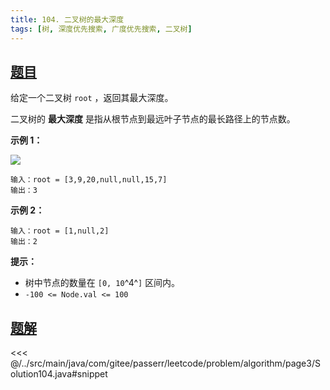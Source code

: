 ```yaml
---
title: 104. 二叉树的最大深度
tags: [树, 深度优先搜索, 广度优先搜索, 二叉树]
---
```



## [题目](https://leetcode.cn/problems/maximum-depth-of-binary-tree/)
给定一个二叉树 `root` ，返回其最大深度。

二叉树的 **最大深度** 是指从根节点到最远叶子节点的最长路径上的节点数。

**示例 1：**

![](https://assets.leetcode.com/uploads/2020/11/26/tmp-tree.jpg)

```
输入：root = [3,9,20,null,null,15,7]
输出：3
```

**示例 2：**

```
输入：root = [1,null,2]
输出：2
```

**提示：**

* 树中节点的数量在 `[0, 10`^4^`]` 区间内。
* `-100 <= Node.val <= 100`


## [题解](https://github.com/PasseRR/JavaLeetCode/blob/master/src/main/java/com/gitee/passerr/leetcode/problem/algorithm/page3/Solution104.java)

<<< @/../src/main/java/com/gitee/passerr/leetcode/problem/algorithm/page3/Solution104.java#snippet
